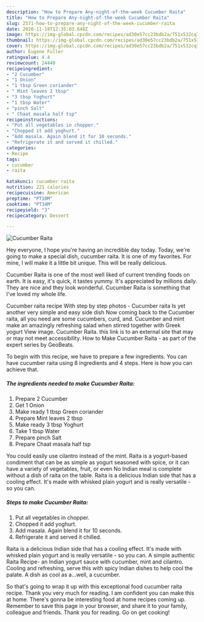```yaml
---
description: "How to Prepare Any-night-of-the-week Cucumber Raita"
title: "How to Prepare Any-night-of-the-week Cucumber Raita"
slug: 2571-how-to-prepare-any-night-of-the-week-cucumber-raita
date: 2020-11-18T12:35:03.640Z
image: https://img-global.cpcdn.com/recipes/ad30e57cc23bdb2a/751x532cq70/cucumber-raita-recipe-main-photo.jpg
thumbnail: https://img-global.cpcdn.com/recipes/ad30e57cc23bdb2a/751x532cq70/cucumber-raita-recipe-main-photo.jpg
cover: https://img-global.cpcdn.com/recipes/ad30e57cc23bdb2a/751x532cq70/cucumber-raita-recipe-main-photo.jpg
author: Eugene Fuller
ratingvalue: 4.4
reviewcount: 24440
recipeingredient:
- "2 Cucumber"
- "1 Onion"
- "1 tbsp Green coriander"
- " Mint leaves 2 tbsp"
- "3 tbsp Yoghurt"
- "1 tbsp Water"
- "pinch Salt"
- " Chaat masala half tsp"
recipeinstructions:
- "Put all vegetables in chopper."
- "Chopped it add yoghurt."
- "Add masala. Again blend it for 10 seconds."
- "Refrigerate it and served it chilled."
categories:
- Recipe
tags:
- cucumber
- raita

katakunci: cucumber raita 
nutrition: 221 calories
recipecuisine: American
preptime: "PT10M"
cooktime: "PT34M"
recipeyield: "3"
recipecategory: Dessert

---
```



![Cucumber Raita](https://img-global.cpcdn.com/recipes/ad30e57cc23bdb2a/751x532cq70/cucumber-raita-recipe-main-photo.jpg)

Hey everyone, I hope you're having an incredible day today. Today, we're going to make a special dish, cucumber raita. It is one of my favorites. For mine, I will make it a little bit unique. This will be really delicious.

Cucumber Raita is one of the most well liked of current trending foods on earth. It is easy, it's quick, it tastes yummy. It's appreciated by millions daily. They are nice and they look wonderful. Cucumber Raita is something that I've loved my whole life.

Cucumber raita recipe With step by step photos - Cucumber raita Is yet another very simple and easy side dish Now coming back to the Cucumber raita, all you need are some cucumbers, curd, and. Cucumber and mint make an amazingly refreshing salad when stirred together with Greek yogurt View image. Cucumber Raita. this link is to an external site that may or may not meet accessibility. How to Make Cucumber Raita - as part of the expert series by GeoBeats.


To begin with this recipe, we have to prepare a few ingredients. You can have cucumber raita using 8 ingredients and 4 steps. Here is how you can achieve that.

<!--inarticleads1-->

##### The ingredients needed to make Cucumber Raita:

1. Prepare 2 Cucumber
1. Get 1 Onion
1. Make ready 1 tbsp Green coriander
1. Prepare  Mint leaves 2 tbsp
1. Make ready 3 tbsp Yoghurt
1. Take 1 tbsp Water
1. Prepare pinch Salt
1. Prepare  Chaat masala half tsp


You could easily use cilantro instead of the mint. Raita is a yogurt-based condiment that can be as simple as yogurt seasoned with spice, or it can have a variety of vegetables, fruit, or even No Indian meal is complete without a dish of raita on the table. Raita is a delicious Indian side that has a cooling effect. It&#39;s made with whisked plain yogurt and is really versatile - so you can. 

<!--inarticleads2-->

##### Steps to make Cucumber Raita:

1. Put all vegetables in chopper.
1. Chopped it add yoghurt.
1. Add masala. Again blend it for 10 seconds.
1. Refrigerate it and served it chilled.


Raita is a delicious Indian side that has a cooling effect. It&#39;s made with whisked plain yogurt and is really versatile - so you can. A simple authentic Raita Recipe- an Indian yogurt sauce with cucumber, mint and cilantro. Cooling and refreshing, serve this with spicy Indian dishes to help cool the palate. A dish as cool as a…well, a cucumber. 

So that's going to wrap it up with this exceptional food cucumber raita recipe. Thank you very much for reading. I am confident you can make this at home. There's gonna be interesting food at home recipes coming up. Remember to save this page in your browser, and share it to your family, colleague and friends. Thank you for reading. Go on get cooking!
